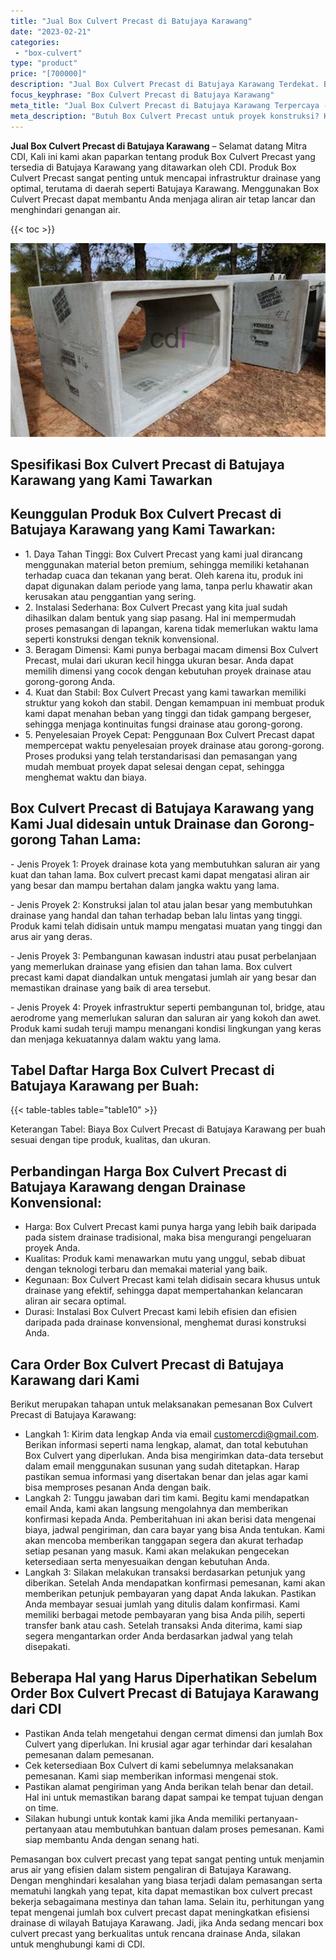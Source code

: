 ```yaml
---
title: "Jual Box Culvert Precast di Batujaya Karawang"
date: "2023-02-21"
categories:
 - "box-culvert"
type: "product"
price: "[700000]"
description: "Jual Box Culvert Precast di Batujaya Karawang Terdekat. Box Culvert Precast ini menjadi solusi utama dalam proyek pembangunan sebagai saluran drainase yang handal dan berkualitas tinggi. Konsultasikan kebutuhan Anda sekarang."
focus_keyphrase: "Box Culvert Precast di Batujaya Karawang"
meta_title: "Jual Box Culvert Precast di Batujaya Karawang Terpercaya - CDI"
meta_description: "Butuh Box Culvert Precast untuk proyek konstruksi? Kami adalah solusi tepat dengan kualitas premium. Klik untuk penawaran istimewa."
---
```


**Jual Box Culvert Precast di Batujaya Karawang** – Selamat datang Mitra CDI, Kali ini kami akan paparkan tentang produk Box Culvert Precast yang tersedia di Batujaya Karawang yang ditawarkan oleh CDI. Produk Box Culvert Precast sangat penting untuk mencapai infrastruktur drainase yang optimal, terutama di daerah seperti Batujaya Karawang. Menggunakan Box Culvert Precast dapat membantu Anda menjaga aliran air tetap lancar dan menghindari genangan air.

{{< toc >}}

![Jual Box Culvert Precast di Batujaya Karawang](/images/box-culvert/box-culvert-16.jpg)

## Spesifikasi Box Culvert Precast di Batujaya Karawang yang Kami Tawarkan 

## Keunggulan Produk Box Culvert Precast di Batujaya Karawang yang Kami Tawarkan:

*   1\. Daya Tahan Tinggi: Box Culvert Precast yang kami jual dirancang menggunakan material beton premium, sehingga memiliki ketahanan terhadap cuaca dan tekanan yang berat. Oleh karena itu, produk ini dapat digunakan dalam periode yang lama, tanpa perlu khawatir akan kerusakan atau penggantian yang sering.
*   2\. Instalasi Sederhana: Box Culvert Precast yang kita jual sudah dihasilkan dalam bentuk yang siap pasang. Hal ini mempermudah proses pemasangan di lapangan, karena tidak memerlukan waktu lama seperti konstruksi dengan teknik konvensional.
*   3\. Beragam Dimensi: Kami punya berbagai macam dimensi Box Culvert Precast, mulai dari ukuran kecil hingga ukuran besar. Anda dapat memilih dimensi yang cocok dengan kebutuhan proyek drainase atau gorong-gorong Anda.
*   4\. Kuat dan Stabil: Box Culvert Precast yang kami tawarkan memiliki struktur yang kokoh dan stabil. Dengan kemampuan ini membuat produk kami dapat menahan beban yang tinggi dan tidak gampang bergeser, sehingga menjaga kontinuitas fungsi drainase atau gorong-gorong.
*   5\. Penyelesaian Proyek Cepat: Penggunaan Box Culvert Precast dapat mempercepat waktu penyelesaian proyek drainase atau gorong-gorong. Proses produksi yang telah terstandarisasi dan pemasangan yang mudah membuat proyek dapat selesai dengan cepat, sehingga menghemat waktu dan biaya.

## Box Culvert Precast di Batujaya Karawang yang Kami Jual didesain untuk Drainase dan Gorong-gorong Tahan Lama:

\- Jenis Proyek 1: Proyek drainase kota yang membutuhkan saluran air yang kuat dan tahan lama. Box culvert precast kami dapat mengatasi aliran air yang besar dan mampu bertahan dalam jangka waktu yang lama.

\- Jenis Proyek 2: Konstruksi jalan tol atau jalan besar yang membutuhkan drainase yang handal dan tahan terhadap beban lalu lintas yang tinggi. Produk kami telah didisain untuk mampu mengatasi muatan yang tinggi dan arus air yang deras.

\- Jenis Proyek 3: Pembangunan kawasan industri atau pusat perbelanjaan yang memerlukan drainase yang efisien dan tahan lama. Box culvert precast kami dapat diandalkan untuk mengatasi jumlah air yang besar dan memastikan drainase yang baik di area tersebut.

\- Jenis Proyek 4: Proyek infrastruktur seperti pembangunan tol, bridge, atau aerodrome yang memerlukan saluran dan saluran air yang kokoh dan awet. Produk kami sudah teruji mampu menangani kondisi lingkungan yang keras dan menjaga kekuatannya dalam waktu yang lama.

## Tabel Daftar Harga Box Culvert Precast di Batujaya Karawang per Buah:

{{< table-tables table="table10" >}}

Keterangan Tabel: Biaya Box Culvert Precast di Batujaya Karawang per buah sesuai dengan tipe produk, kualitas, dan ukuran.

## Perbandingan Harga Box Culvert Precast di Batujaya Karawang dengan Drainase Konvensional:

*   Harga: Box Culvert Precast kami punya harga yang lebih baik daripada pada sistem drainase tradisional, maka bisa mengurangi pengeluaran proyek Anda.
*   Kualitas: Produk kami menawarkan mutu yang unggul, sebab dibuat dengan teknologi terbaru dan memakai material yang baik.
*   Kegunaan: Box Culvert Precast kami telah didisain secara khusus untuk drainase yang efektif, sehingga dapat mempertahankan kelancaran aliran air secara optimal.
*   Durasi: Instalasi Box Culvert Precast kami lebih efisien dan efisien daripada pada drainase konvensional, menghemat durasi konstruksi Anda.

## Cara Order Box Culvert Precast di Batujaya Karawang dari Kami

Berikut merupakan tahapan untuk melaksanakan pemesanan Box Culvert Precast di Batujaya Karawang:

*   Langkah 1: Kirim data lengkap Anda via email customercdi@gmail.com. Berikan informasi seperti nama lengkap, alamat, dan total kebutuhan Box Culvert yang diperlukan.
Anda bisa mengirimkan data-data tersebut dalam email menggunakan susunan yang sudah ditetapkan. Harap pastikan semua informasi yang disertakan benar dan jelas agar kami bisa memproses pesanan Anda dengan baik.
*   Langkah 2: Tunggu jawaban dari tim kami. Begitu kami mendapatkan email Anda, kami akan langsung mengolahnya dan memberikan konfirmasi kepada Anda. Pemberitahuan ini akan berisi data mengenai biaya, jadwal pengiriman, dan cara bayar yang bisa Anda tentukan.
Kami akan mencoba memberikan tanggapan segera dan akurat terhadap setiap pesanan yang masuk. Kami akan melakukan pengecekan ketersediaan serta menyesuaikan dengan kebutuhan Anda.
*   Langkah 3: Silakan melakukan transaksi berdasarkan petunjuk yang diberikan. Setelah Anda mendapatkan konfirmasi pemesanan, kami akan memberikan petunjuk pembayaran yang dapat Anda lakukan. Pastikan Anda membayar sesuai jumlah yang ditulis dalam konfirmasi.
Kami memiliki berbagai metode pembayaran yang bisa Anda pilih, seperti transfer bank atau cash. Setelah transaksi Anda diterima, kami siap segera mengantarkan order Anda berdasarkan jadwal yang telah disepakati.

## Beberapa Hal yang Harus Diperhatikan Sebelum Order Box Culvert Precast di Batujaya Karawang dari CDI

*   Pastikan Anda telah mengetahui dengan cermat dimensi dan jumlah Box Culvert yang diperlukan. Ini krusial agar agar terhindar dari kesalahan pemesanan dalam pemesanan.
*   Cek ketersediaan Box Culvert di kami sebelumnya melaksanakan pemesanan. Kami siap memberikan informasi mengenai stok.
*   Pastikan alamat pengiriman yang Anda berikan telah benar dan detail. Hal ini untuk memastikan barang dapat sampai ke tempat tujuan dengan on time.
*   Silakan hubungi untuk kontak kami jika Anda memiliki pertanyaan-pertanyaan atau membutuhkan bantuan dalam proses pemesanan. Kami siap membantu Anda dengan senang hati.

Pemasangan box culvert precast yang tepat sangat penting untuk menjamin arus air yang efisien dalam sistem pengaliran di Batujaya Karawang. Dengan menghindari kesalahan yang biasa terjadi dalam pemasangan serta mematuhi langkah yang tepat, kita dapat memastikan box culvert precast bekerja sebagaimana mestinya dan tahan lama. Selain itu, perhitungan yang tepat mengenai jumlah box culvert precast dapat meningkatkan efisiensi drainase di wilayah Batujaya Karawang. Jadi, jika Anda sedang mencari box culvert precast yang berkualitas untuk rencana drainase Anda, silakan untuk menghubungi kami di CDI.